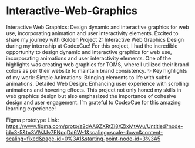 # Interactive-Web-Graphics
Interactive Web Graphics: Design dynamic and interactive graphics for web use, incorporating animation and user interactivity elements.
Excited to share my journey with Golden Project 2: Interactive Web Graphics Design during my internship at CodexCue!
For this project, I had the incredible opportunity to design dynamic and interactive graphics for web use, incorporating animations and user interactivity elements. One of the highlights was creating web graphics for TOMS, where I utilized their brand colors as per their website to maintain brand consistency.
✨ Key highlights of my work:
Simple Animations: Bringing elements to life with subtle animations.
Detailed Web Design: Enhancing user experience with scrolling animations and hovering effects.
This project not only honed my skills in web graphics design but also emphasized the importance of cohesive design and user engagement. I’m grateful to CodexCue for this amazing learning experience!

Figma prototype Link:
https://www.figma.com/proto/z2dAA9ZXRtZi8XZixMtAVu/Untitled?node-id=3-5&t=3VlVJJv7ENpqDd6W-1&scaling=scale-down&content-scaling=fixed&page-id=0%3A1&starting-point-node-id=3%3A5
